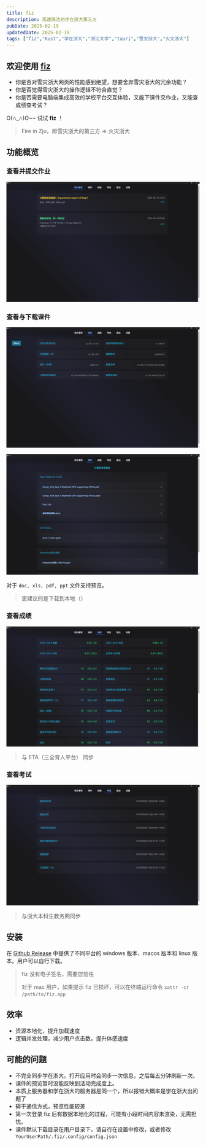 ```yaml
---
title: fiz
description: 高速简洁的学在浙大第三方
pubDate: 2025-02-19
updatedDate: 2025-02-19
tags: ["fiz","Rust","学在浙大","浙江大学","tauri","雪灾浙大","火灾浙大"]
---
```

## 欢迎使用 [fiz](https://github.com/CrazySpottedDove/fiz)

* 你是否对雪灾浙大网页的性能感到绝望，想要舍弃雪灾浙大的冗余功能？
* 你是否觉得雪灾浙大的操作逻辑不符合直觉？
* 你是否需要电脑端集成高效的学校平台交互体验，又能下课件交作业，又能查成绩查考试？

O(∩_∩)O~~ 试试 **fiz** ！

>Fire in Zju，即雪灾浙大的第三方 => 火灾浙大

## 功能概览

### 查看并提交作业

![alt text](../../../assets/mdPaste/fiz/image.png)

### 查看与下载课件

![alt text](../../../assets/mdPaste/fiz/image-1.png)

![alt text](../../../assets/mdPaste/fiz/image-2.png)

对于 `doc, xls, pdf, ppt` 文件支持预览。
>更建议的是下载到本地（）

### 查看成绩

![alt text](../../../assets/mdPaste/fiz/image-3.png)
>与 ETA（三全育人平台） 同步
>
### 查看考试

![alt text](../../../assets/mdPaste/fiz/image-4.png)
>与浙大本科生教务网同步
>
## 安装

在 [Github Release](https://github.com/CrazySpottedDove/fiz/releases/latest) 中提供了不同平台的 windows 版本、macos 版本和 linux 版本。用户可以自行下载。
>fiz 没有电子签名，需要您信任
>
>对于 mac 用户，如果提示 fiz 已损坏，可以在终端运行命令 `xattr -cr /path/to/fiz.app`
>
## 效率

* 资源本地化，提升加载速度
* 逻辑并发处理，减少用户点击数，提升体感速度

## 可能的问题

* 不完全同步学在浙大。打开应用时会同步一次信息，之后每五分钟刷新一次。
* 课件的预览暂时没能反映到活动完成度上。
* 本质上服务器和学在浙大的服务器是同一个，所以报错大概率是学在浙大出问题了
* 碍于通信方式，预览性能较差
* 第一次登录 fiz 后有数据本地化的过程，可能有小段时间内容未渲染，无需担忧。
* 课件默认下载目录在用户目录下，请自行在设置中修改，或者修改 `YourUserPath/.fiz/.config/config.json`

